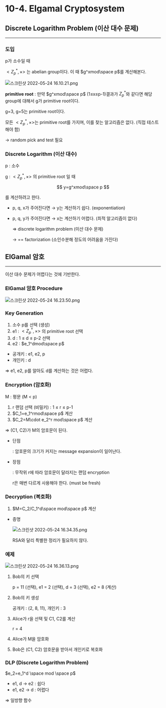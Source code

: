 # 10-4. Elgamal Cryptosystem

## Discrete Logarithm Problem (이산 대수 문제)

---

### 도입

p가 소수일 때

$<Z_p^*,\times>$ 는 abelian group이다.
이 때 $g^xmod\space p$를 계산해본다.

![스크린샷 2022-05-24 16.10.21.png](10-4%20Elgamal%20Cryptosystem%20a81664c712b24bb3b04ccbebbac04b9b/%E1%84%89%E1%85%B3%E1%84%8F%E1%85%B3%E1%84%85%E1%85%B5%E1%86%AB%E1%84%89%E1%85%A3%E1%86%BA_2022-05-24_16.10.21.png)

**primitive root** : 만약 $g^xmod\space p$ (1≤x≤p-1)결과가 $Z_p^*$와 같다면 해당 group에 대해서 g가 primitive root이다.

g=3, g=5는 primitive root이다.

모든 $<Z_p^*,\times>$는 primitive root를 가지며, 이를 찾는 알고리즘은 없다. (직접 테스트해야 함)

→ random pick and test 필요

### Discrete Logarithm (이산 대수)

p : 소수

g : $<Z_p^*,\times>$ 의 primitive root 일 때

$$
y=g^xmod\space p
$$

를 계산하려고 한다.

- p, q, x가 주어진다면 → y는 계산하기 쉽다. (exponentiation)
- p, q, y가 주어진다면 → x는 계산하기 어렵다. (최적 알고리즘이 없다)
    
    ⇒ discrete logarithm problem (이산 대수 문제)
    
    → == factorization (소인수분해 정도의 어려움을 가진다)
    

## ElGamal 암호

---

이산 대수 문제가 어렵다는 것에 기반한다.

### ElGamal 암호 Procedure

![스크린샷 2022-05-24 16.23.50.png](10-4%20Elgamal%20Cryptosystem%20a81664c712b24bb3b04ccbebbac04b9b/%E1%84%89%E1%85%B3%E1%84%8F%E1%85%B3%E1%84%85%E1%85%B5%E1%86%AB%E1%84%89%E1%85%A3%E1%86%BA_2022-05-24_16.23.50.png)

### Key Generation

1. 소수 p를 선택 (생성)
2. e1 : $<Z_p^*,\times>$ 의 primitive root 선택
3. d : 1 ≤ d ≤ p-2 선택
4. e2 : $e_1^dmod\space p$ 

- 공개키 : e1, e2, p
- 개인키 : d

⇒ e1, e2, p를 알아도 d를 계산하는 것은 어렵다.

### Encryption (암호화)

M : 평문 (M < p)

1. r 랜덤 선택 (비밀키) : 1 ≤ r ≤ p-1
2. $C_1=e_1^rmod\space p$ 계산
3. $C_2=M\cdot e_2^r mod\space p$ 계산

⇒ (C1, C2)가 M의 암호문이 된다.

- 단점
    
    : 암호문의 크기가 커지는 message expansion이 일어난다.
    
- 장점
    
    : 무작위 r에 따라 암호문이 달라지는 랜덤 encryption
    
    r은 매번 다르게 사용해야 한다. (must be fresh)
    

### Decryption (복호화)

1. $M=C_2/C_1^d\space mod\space p$ 계산

- 증명
    
    ![스크린샷 2022-05-24 16.34.35.png](10-4%20Elgamal%20Cryptosystem%20a81664c712b24bb3b04ccbebbac04b9b/%E1%84%89%E1%85%B3%E1%84%8F%E1%85%B3%E1%84%85%E1%85%B5%E1%86%AB%E1%84%89%E1%85%A3%E1%86%BA_2022-05-24_16.34.35.png)
    
    RSA와 달리 특별한 정리가 필요하지 않다.
    

### 예제

![스크린샷 2022-05-24 16.36.13.png](10-4%20Elgamal%20Cryptosystem%20a81664c712b24bb3b04ccbebbac04b9b/%E1%84%89%E1%85%B3%E1%84%8F%E1%85%B3%E1%84%85%E1%85%B5%E1%86%AB%E1%84%89%E1%85%A3%E1%86%BA_2022-05-24_16.36.13.png)

1. Bob의 키 선택
    
    p = 11 (선택), e1 = 2 (선택), d = 3 (선택), e2 = 8 (계산)
    
2. Bob의 키 생성
    
    공개키 : (2, 8, 11), 개인키 : 3
    
3. Alice가 r을 선택 및 C1, C2를 계산
    
    r = 4
    
4. Alice가 M을 암호화
5. Bob은 (C1, C2) 암호문을 받아서 개인키로 복호화

### DLP (Discrete Logarithm Problem)

$e_2=e_1^d \space mod \space p$

- e1,  d → e2 : 쉽다
- e1, e2 → d : 어렵다

⇒ 일방향 함수